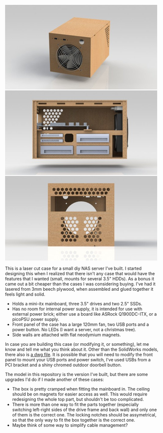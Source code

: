 ![Overview render](https://github.com/bluecube/nas-case/blob/master/renders/overview.JPG)
![Side render with opened wall](https://github.com/bluecube/nas-case/blob/master/renders/side-open.JPG)
![Back render](https://github.com/bluecube/nas-case/blob/master/renders/back-empty.JPG)

This is a laser cut case for a small diy NAS server I've built.
I started designing this when I realized that there isn't any case that would have the features that I wanted (small,
mounts for several 3.5" HDDs).
As a bonus it came out a bit cheaper than the cases I was considering buying.
I've had it lasered from 3mm beech plywood, when assembled and glued together it feels light and solid.

- Holds a mini-itx mainboard, three 3.5" drives and two 2.5" SSDs.
- Has no room for internal power supply, it is intended for use with external power brick; either use a board like ASRock Q1900DC-ITX, or a picoPSU power supply.
- Front panel of the case has a large 120mm fan, two USB ports and a power button. No LEDs (I want a server, not a christmas tree).
- Side walls are attached with flat neodymium magnets.

In case you are building this case (or modifying it, or something), let me know and tell me what you think about it.
Other than the SolidWorks models, there also is [a dwg file](https://github.com/bluecube/nas-case/blob/master/renders/laser.DWG?raw=true).
It is possible that you will need to modify the front panel to mount your USB ports and power switch, I've used USBs from a PCI bracket and a shiny chromed outdoor doorbell button.

The model in this repository is the version I've built, but there are some upgrades I'd do if I made another of these cases:

- The box is pretty cramped when fitting the mainboard in. The ceiling should be on magnets for easier access as well.
  This would require redesigning the whole top part, but shouldn't be too complicated.
- There is more than one way to fit the parts together (especially switching left-right sides of the drive frame and back wall)
  and only one of them is the correct one.
  The locking notches should be assymetrical, so that the only way to fit the box together is the correct one.
- Maybe think of some way to simplify cable management?


